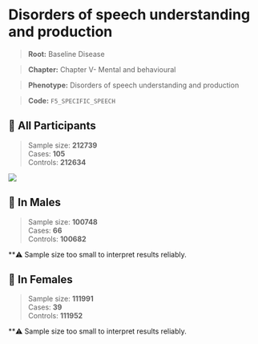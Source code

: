 # Disorders of speech understanding and production

> **Root:** Baseline Disease  

> **Chapter:** Chapter V- Mental and behavioural  

> **Phenotype:** Disorders of speech understanding and production  

> **Code:** `F5_SPECIFIC_SPEECH`

## 🧪 All Participants  
> Sample size: **212739**  
> Cases: **105**  
> Controls: **212634**
<img src="/Disease/Figures/ALL/Incidence/F5_SPECIFIC_SPEECH.png"/>
<CsvTable src="/public/Disease/Data/ALL/Incidence/COX_F5_SPECIFIC_SPEECH.csv" label="🔍 View full results" />

## 👨 In Males  
> Sample size: **100748**  
> Cases: **66**  
> Controls: **100682**

**⚠️ Sample size too small to interpret results reliably.


## 👩 In Females  
> Sample size: **111991**  
> Cases: **39**  
> Controls: **111952**

**⚠️ Sample size too small to interpret results reliably.

